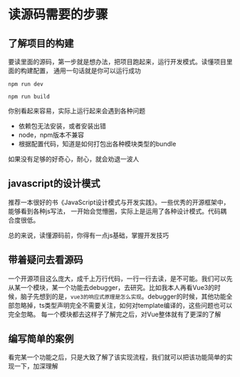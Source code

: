 
# 读源码需要的步骤

## 了解项目的构建

要读里面的源码，第一步就是想办法，把项目跑起来，运行开发模式。读懂项目里面的构建配置，
通用一句话就是你可以运行成功
```
npm run dev

npm run build
```
你别看起来容易，实际上运行起来会遇到各种问题

- 依赖包无法安装，或者安装出错
- node，npm版本不兼容
- 根据配置代码，知道是如何打包出各种模块类型的bundle

如果没有足够的好奇心，耐心，就会劝退一波人


## javascript的设计模式

推荐一本很好的书《JavaScript设计模式与开发实践》。一些优秀的开源框架中，能够看到各种js写法，
一开始会觉懵圈，实际上是运用了各种设计模式。代码耦合度很低。

总的来说，读懂源码前，你得有一点js基础，掌握开发技巧

## 带着疑问去看源码

一个开源项目这么庞大，成千上万行代码，一行一行去读，是不可能。我们可以先从某一个模块，某一个功能去debugger，去研究。比如我本人再看Vue3的时候，脑子先想到的是，`vue3的响应式原理是怎么实现`。debugger的时候，其他功能全部忽略掉，ts类型声明完全不需要关注，如何对template编译的，这些问题也可以完全忽略。
每一个模块都去这样子了解完之后，对Vue整体就有了更深的了解


## 编写简单的案例

看完某一个功能之后，只是大致了解了该实现流程，我们就可以把该功能简单的实现一下，加深理解

